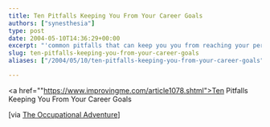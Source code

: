 ```yaml
---
title: Ten Pitfalls Keeping You From Your Career Goals
authors: ["synesthesia"]
type: post
date: 2004-05-10T14:36:29+00:00
excerpt: "'common pitfalls that can keep you you from reaching your perfect new job.'"
slug: ten-pitfalls-keeping-you-from-your-career-goals 
aliases: ["/2004/05/10/ten-pitfalls-keeping-you-from-your-career-goals"]

---
```

<a href=""https://www.improvingme.com/article1078.shtml">Ten Pitfalls Keeping You From Your Career Goals
  
<!--more-->


  
[via [The Occupational Adventure][1]]

 [1]: https://curtrosengren.typepad.com/occupationaladventure/